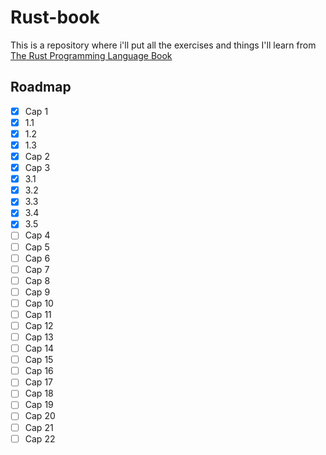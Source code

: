# Rust-book
This is a repository where i'll put all the exercises and things I'll learn from [The Rust Programming Language Book](https://rust-book.cs.brown.edu/experiment-intro.html)

## Roadmap
- [X] Cap 1
- [X] 1.1
- [X] 1.2
- [X] 1.3
- [X] Cap 2
- [X] Cap 3
- [X] 3.1
- [X] 3.2
- [X] 3.3
- [X] 3.4
- [X] 3.5
- [ ] Cap 4
- [ ] Cap 5
- [ ] Cap 6
- [ ] Cap 7
- [ ] Cap 8
- [ ] Cap 9
- [ ] Cap 10
- [ ] Cap 11
- [ ] Cap 12
- [ ] Cap 13
- [ ] Cap 14
- [ ] Cap 15
- [ ] Cap 16
- [ ] Cap 17
- [ ] Cap 18
- [ ] Cap 19
- [ ] Cap 20
- [ ] Cap 21
- [ ] Cap 22
